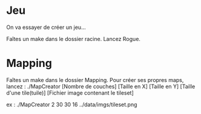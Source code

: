 # Jeu

On va essayer de créer un jeu...

Faîtes un make dans le dossier racine.
Lancez Rogue.


# Mapping

Faîtes un make dans le dossier Mapping.
Pour créer ses propres maps, lancez :
./MapCreator [Nombre de couches] [Taille en X] [Taille en Y] [Taille d'une tile(tuile)] [Fichier image contenant le tileset]

ex : 
./MapCreator 2 30 30 16 ../data/imgs/tileset.png

